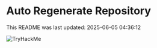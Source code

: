 # Auto Regenerate Repository

This README was last updated: 2025-06-05 04:36:12

 ![TryHackMe](https://tryhackme.com/badge/533634)